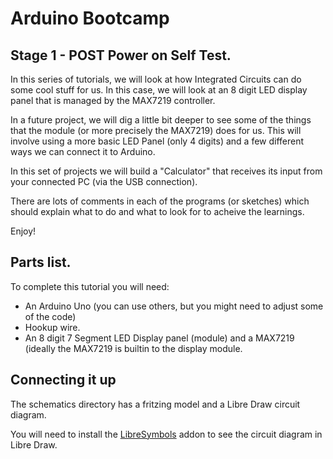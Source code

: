 # Arduino Bootcamp
## Stage 1 - POST Power on Self Test.

In this series of tutorials, we will look at how Integrated Circuits can
do some cool stuff for us. In this case, we will look at an 8 digit LED display
panel that is managed by the MAX7219 controller.

In a future project, we will dig a little bit deeper to see some of the things that
the module (or more precisely the MAX7219) does for us. This will involve using a
more basic LED Panel (only 4 digits) and a few different ways we can connect it to Arduino.

In this set of projects we will build a "Calculator" that receives its input from your connected PC
(via the USB connection).

There are lots of comments in each of the programs (or sketches) which should explain what to do and what to look
for to acheive the learnings.

Enjoy!


## Parts list.

To complete this tutorial you will need:

* An Arduino Uno (you can use others, but you might need to adjust some of the code)
* Hookup wire.
* An 8 digit 7 Segment LED Display panel (module) and a MAX7219 (ideally the MAX7219 is builtin
  to the display module.


## Connecting it up
The schematics directory has a fritzing model and a Libre Draw circuit diagram.

You will need to install the [LibreSymbols](https://extensions.libreoffice.org/extensions/libresymbols)
addon to see the circuit diagram in Libre Draw.

